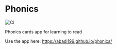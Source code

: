 # Phonics
![CI](https://github.com/abadi199/phonics/workflows/CI/badge.svg)

Phonics cards app for learning to read

Use the app here:
https://abadi199.github.io/phonics/
